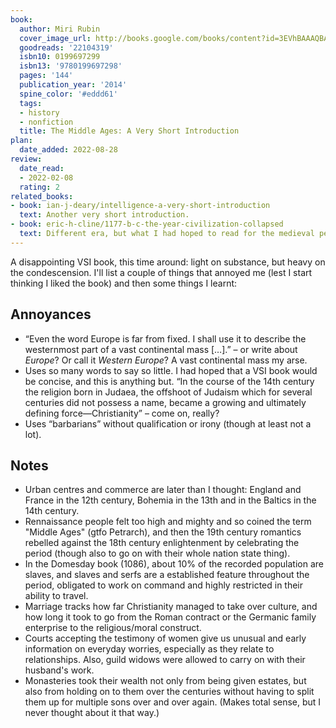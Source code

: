 ```yaml
---
book:
  author: Miri Rubin
  cover_image_url: http://books.google.com/books/content?id=3EVhBAAAQBAJ&printsec=frontcover&img=1&zoom=1&edge=curl&source=gbs_api
  goodreads: '22104319'
  isbn10: 0199697299
  isbn13: '9780199697298'
  pages: '144'
  publication_year: '2014'
  spine_color: '#eddd61'
  tags:
  - history
  - nonfiction
  title: The Middle Ages: A Very Short Introduction
plan:
  date_added: 2022-08-28
review:
  date_read:
  - 2022-02-08
  rating: 2
related_books:
- book: ian-j-deary/intelligence-a-very-short-introduction
  text: Another very short introduction.
- book: eric-h-cline/1177-b-c-the-year-civilization-collapsed
  text: Different era, but what I had hoped to read for the medieval period in style.
---
```


A disappointing VSI book, this time around: light on substance, but heavy on the condescension. I'll list a couple of
things that annoyed me (lest I start thinking I liked the book) and then some things I learnt:

## Annoyances

- “Even the word Europe is far from fixed. I shall use it to describe the westernmost part of a vast continental mass […].” – or write about *Europe*? Or call it *Western Europe*? A vast continental mass my arse.
- Uses so many words to say so little. I had hoped that a VSI book would be concise, and this is anything but. “In the course of the 14th century the religion born in Judaea, the offshoot of Judaism which for several centuries did not possess a name, became a growing and ultimately defining force—Christianity” – come on, really?
- Uses “barbarians” without qualification or irony (though at least not a lot).

## Notes

- Urban centres and commerce are later than I thought: England and France in the 12th century, Bohemia in the 13th and
  in the Baltics in the 14th century.
- Rennaissance people felt too high and mighty and so coined the term "Middle Ages" (gtfo Petrarch), and then the 19th
  century romantics rebelled against the 18th century enlightenment by celebrating the period (though also to go on with
  their whole nation state thing).
- In the Domesday book (1086), about 10% of the recorded population are slaves, and slaves and serfs are a established
  feature throughout the period, obligated to work on command and highly restricted in their ability to travel.
- Marriage tracks how far Christianity managed to take over culture, and how long it took to go from the Roman contract
  or the Germanic family enterprise to the religious/moral construct.
- Courts accepting the testimony of women give us unusual and early information on everyday worries, especially as they
  relate to relationships. Also, guild widows were allowed to carry on with their husband's work.
- Monasteries took their wealth not only from being given estates, but also from holding on to them over the centuries
  without having to split them up for multiple sons over and over again. (Makes total sense, but I never thought about
  it that way.)
